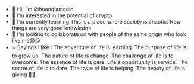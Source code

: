 - 👋 Hi, I’m @hoanglamcoin
- 👀 I’m interested in the potential of crypto
- 🌱 I’m currently learning This is a place where society is chaotic. New things are very good knowledge
- 💞️ I’m looking to collaborate on with people of the same origin who look like me😎😏
- ⭐️ Sayings i like : The adventure of life is learning.  The purpose of life is to grow up.  The nature of life is change.  The challenge of life is to overcome.  The essence of life is care.  Life's opportunity is service.  The secret of life is to dare.  The taste of life is helping.  The beauty of life is giving 🤩🥳

<!---
hoanglamcoin/hoanglamcoin is a ✨ special ✨ repository because its `README.md` (this file) appears on your GitHub profile.
You can click the Preview link to take a look at your changes.
--->

